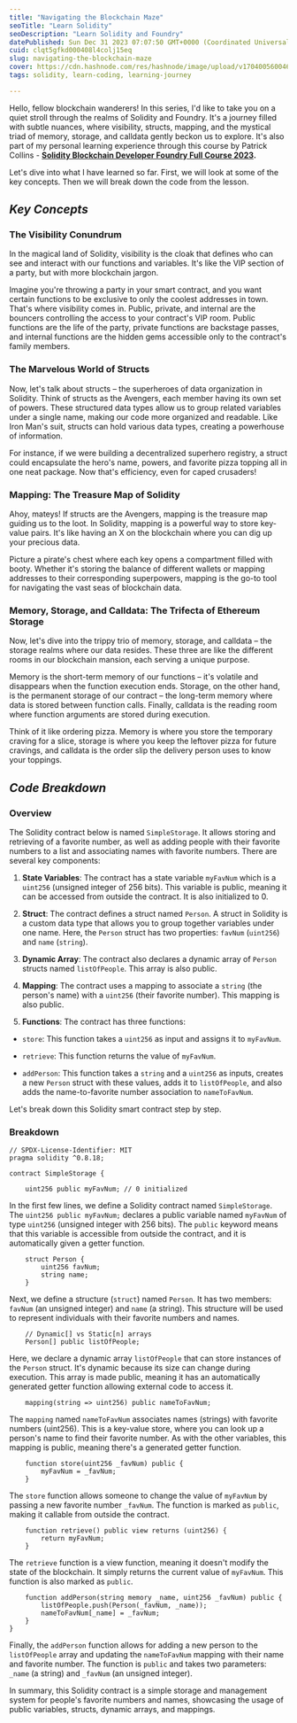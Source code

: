 ```yaml
---
title: "Navigating the Blockchain Maze"
seoTitle: "Learn Solidity"
seoDescription: "Learn Solidity and Foundry"
datePublished: Sun Dec 31 2023 07:07:50 GMT+0000 (Coordinated Universal Time)
cuid: clqt5gfkd000408l4colj15eq
slug: navigating-the-blockchain-maze
cover: https://cdn.hashnode.com/res/hashnode/image/upload/v1704005600464/20047fb0-f770-43d1-a5b2-da2636ca5c8f.png
tags: solidity, learn-coding, learning-journey

---
```


Hello, fellow blockchain wanderers! In this series, I'd like to take you on a quiet stroll through the realms of Solidity and Foundry. It's a journey filled with subtle nuances, where visibility, structs, mapping, and the mystical triad of memory, storage, and calldata gently beckon us to explore. It's also part of my personal learning experience through this course by Patrick Collins - [**Solidity Blockchain Developer Foundry Full Course 2023**](https://www.youtube.com/playlist?list=PL2-Nvp2Kn0FPH2xU3IbKrrkae-VVXs1vk)**.**

Let's dive into what I have learned so far. First, we will look at some of the key concepts. Then we will break down the code from the lesson.

## ***Key Concepts***

### **The Visibility Conundrum**

In the magical land of Solidity, visibility is the cloak that defines who can see and interact with our functions and variables. It's like the VIP section of a party, but with more blockchain jargon.

Imagine you're throwing a party in your smart contract, and you want certain functions to be exclusive to only the coolest addresses in town. That's where visibility comes in. Public, private, and internal are the bouncers controlling the access to your contract's VIP room. Public functions are the life of the party, private functions are backstage passes, and internal functions are the hidden gems accessible only to the contract's family members.

### **The Marvelous World of Structs**

Now, let's talk about structs – the superheroes of data organization in Solidity. Think of structs as the Avengers, each member having its own set of powers. These structured data types allow us to group related variables under a single name, making our code more organized and readable. Like Iron Man's suit, structs can hold various data types, creating a powerhouse of information.

For instance, if we were building a decentralized superhero registry, a struct could encapsulate the hero's name, powers, and favorite pizza topping all in one neat package. Now that's efficiency, even for caped crusaders!

### **Mapping: The Treasure Map of Solidity**

Ahoy, mateys! If structs are the Avengers, mapping is the treasure map guiding us to the loot. In Solidity, mapping is a powerful way to store key-value pairs. It's like having an X on the blockchain where you can dig up your precious data.

Picture a pirate's chest where each key opens a compartment filled with booty. Whether it's storing the balance of different wallets or mapping addresses to their corresponding superpowers, mapping is the go-to tool for navigating the vast seas of blockchain data.

### **Memory, Storage, and Calldata: The Trifecta of Ethereum Storage**

Now, let's dive into the trippy trio of memory, storage, and calldata – the storage realms where our data resides. These three are like the different rooms in our blockchain mansion, each serving a unique purpose.

Memory is the short-term memory of our functions – it's volatile and disappears when the function execution ends. Storage, on the other hand, is the permanent storage of our contract – the long-term memory where data is stored between function calls. Finally, calldata is the reading room where function arguments are stored during execution.

Think of it like ordering pizza. Memory is where you store the temporary craving for a slice, storage is where you keep the leftover pizza for future cravings, and calldata is the order slip the delivery person uses to know your toppings.

## ***Code Breakdown***

### **Overview**

The Solidity contract below is named `SimpleStorage`. It allows storing and retrieving of a favorite number, as well as adding people with their favorite numbers to a list and associating names with favorite numbers. There are several key components:

1. **State Variables**: The contract has a state variable `myFavNum` which is a `uint256` (unsigned integer of 256 bits). This variable is public, meaning it can be accessed from outside the contract. It is also initialized to 0.
    
2. **Struct**: The contract defines a struct named `Person`. A struct in Solidity is a custom data type that allows you to group together variables under one name. Here, the `Person` struct has two properties: `favNum` (`uint256`) and `name` (`string`).
    
3. **Dynamic Array**: The contract also declares a dynamic array of `Person` structs named `listOfPeople`. This array is also public.
    
4. **Mapping**: The contract uses a mapping to associate a `string` (the person's name) with a `uint256` (their favorite number). This mapping is also public.
    
5. **Functions**: The contract has three functions:
    

* `store`: This function takes a `uint256` as input and assigns it to `myFavNum`.
    
* `retrieve`: This function returns the value of `myFavNum`.
    
* `addPerson`: This function takes a `string` and a `uint256` as inputs, creates a new `Person` struct with these values, adds it to `listOfPeople`, and also adds the name-to-favorite number association to `nameToFavNum`.
    

Let's break down this Solidity smart contract step by step.

### **Breakdown**

```solidity
// SPDX-License-Identifier: MIT
pragma solidity ^0.8.18;

contract SimpleStorage {

    uint256 public myFavNum; // 0 initialized
```

In the first few lines, we define a Solidity contract named `SimpleStorage`. The `uint256 public myFavNum;` declares a public variable named `myFavNum` of type `uint256` (unsigned integer with 256 bits). The `public` keyword means that this variable is accessible from outside the contract, and it is automatically given a getter function.

```solidity
    struct Person {
        uint256 favNum;
        string name;
    }
```

Next, we define a structure (`struct`) named `Person`. It has two members: `favNum` (an unsigned integer) and `name` (a string). This structure will be used to represent individuals with their favorite numbers and names.

```solidity
    // Dynamic[] vs Static[n] arrays
    Person[] public listOfPeople;
```

Here, we declare a dynamic array `listOfPeople` that can store instances of the `Person` struct. It's dynamic because its size can change during execution. This array is made public, meaning it has an automatically generated getter function allowing external code to access it.

```solidity
    mapping(string => uint256) public nameToFavNum;
```

The `mapping` named `nameToFavNum` associates names (strings) with favorite numbers (uint256). This is a key-value store, where you can look up a person's name to find their favorite number. As with the other variables, this mapping is public, meaning there's a generated getter function.

```solidity
    function store(uint256 _favNum) public {
        myFavNum = _favNum;
    }
```

The `store` function allows someone to change the value of `myFavNum` by passing a new favorite number `_favNum`. The function is marked as `public`, making it callable from outside the contract.

```solidity
    function retrieve() public view returns (uint256) {
        return myFavNum;
    }
```

The `retrieve` function is a view function, meaning it doesn't modify the state of the blockchain. It simply returns the current value of `myFavNum`. This function is also marked as `public`.

```solidity
    function addPerson(string memory _name, uint256 _favNum) public {
        listOfPeople.push(Person(_favNum, _name));
        nameToFavNum[_name] = _favNum;
    }
}
```

Finally, the `addPerson` function allows for adding a new person to the `listOfPeople` array and updating the `nameToFavNum` mapping with their name and favorite number. The function is `public` and takes two parameters: `_name` (a string) and `_favNum` (an unsigned integer).

In summary, this Solidity contract is a simple storage and management system for people's favorite numbers and names, showcasing the usage of public variables, structs, dynamic arrays, and mappings.